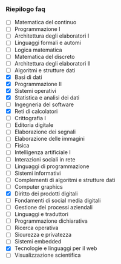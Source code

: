 ### Riepilogo faq

- [ ] Matematica del continuo
- [ ] Programmazione I
- [ ] Architettura degli elaboratori I
- [ ] Linguaggi formali e automi
- [ ] Logica matematica
- [ ] Matematica del discreto
- [ ] Architettura degli elaboratori II
- [ ] Algoritmi e strutture dati
- [X] Basi di dati
- [X] Programmazione II
- [X] Sistemi operativi
- [X] Statistica e analisi dei dati
- [ ] Ingegneria del software
- [X] Reti di calcolatori
- [ ] Crittografia I
- [ ] Editoria digitale
- [ ] Elaborazione dei segnali
- [ ] Elaborazione delle immagini
- [ ] Fisica
- [ ] Intelligenza artificiale I
- [ ] Interazioni sociali in rete
- [ ] Linguaggi di programmazione
- [ ] Sistemi informativi
- [ ] Complementi di algoritmi e strutture dati
- [ ] Computer graphics
- [X] Diritto dei prodotti digitali
- [ ] Fondamenti di social media digitali
- [ ] Gestione dei processi aziendali
- [ ] Linguaggi e traduttori
- [ ] Programmazione dichiarativa
- [ ] Ricerca operativa
- [ ] Sicurezza e privatezza
- [ ] Sistemi embedded
- [X] Tecnologie e linguaggi per il web
- [ ] Visualizzazione scientifica